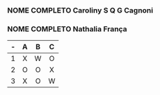 ### NOME COMPLETO Caroliny S Q G Cagnoni
### NOME COMPLETO Nathalia França 


| -  |  A     | B     | C     |
| -- | :---:  | :---: | :---: |
| 1  | X      | W     | O     |
| 2  | O      | O     | X     |
| 3  | X      | O     | W     

